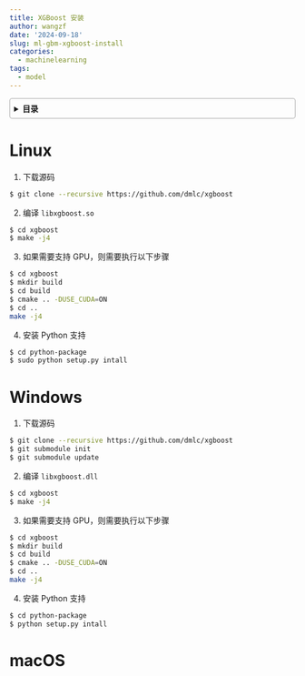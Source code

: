```yaml
---
title: XGBoost 安装
author: wangzf
date: '2024-09-18'
slug: ml-gbm-xgboost-install
categories:
  - machinelearning
tags:
  - model
---
```


<style>
details {
    border: 1px solid #aaa;
    border-radius: 4px;
    padding: .5em .5em 0;
}
summary {
    font-weight: bold;
    margin: -.5em -.5em 0;
    padding: .5em;
}
details[open] {
    padding: .5em;
}
details[open] summary {
    border-bottom: 1px solid #aaa;
    margin-bottom: .5em;
}
img {
    pointer-events: none;
}
</style>

<details><summary>目录</summary><p>

- [Linux](#linux)
- [Windows](#windows)
- [macOS](#macos)
</p></details><p></p>

# Linux

1. 下载源码

```bash
$ git clone --recursive https://github.com/dmlc/xgboost
```

2. 编译 `libxgboost.so`

```bash
$ cd xgboost
$ make -j4
```

3. 如果需要支持 GPU，则需要执行以下步骤

```bash
$ cd xgboost
$ mkdir build
$ cd build
$ cmake .. -DUSE_CUDA=ON
$ cd ..
make -j4
```

4. 安装 Python 支持

```bash
$ cd python-package
$ sudo python setup.py intall
```

# Windows

1. 下载源码

```bash
$ git clone --recursive https://github.com/dmlc/xgboost
$ git submodule init
$ git submodule update
```

2. 编译 `libxgboost.dll`

```bash
$ cd xgboost
$ make -j4
```

3. 如果需要支持 GPU，则需要执行以下步骤

```bash
$ cd xgboost
$ mkdir build
$ cd build
$ cmake .. -DUSE_CUDA=ON
$ cd ..
make -j4
```

4. 安装 Python 支持

```bash
$ cd python-package
$ python setup.py intall
```

# macOS

